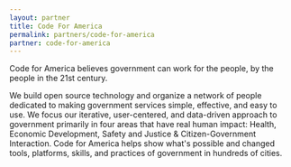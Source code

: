 ```yaml
---
layout: partner
title: Code For America
permalink: partners/code-for-america
partner: code-for-america
---
```


Code for America believes government can work for the people, by the people in
the 21st century.
<!--more-->

We build open source technology and organize a network of
people dedicated to making government services simple, effective, and easy to
use. We focus our iterative, user-centered, and data-driven approach to
government primarily in four areas that have real human impact:
Health, Economic Development, Safety and Justice & Citizen-Government
Interaction. Code for America helps show what's possible and changed tools,
platforms, skills, and practices of government in hundreds of cities.

